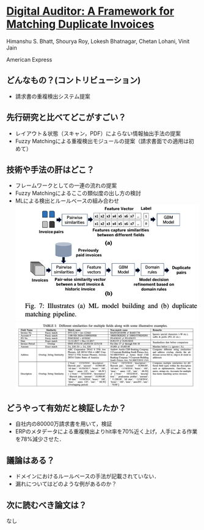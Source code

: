 # [Digital Auditor: A Framework for Matching Duplicate Invoices](None)
Himanshu S. Bhatt, Shourya Roy, Lokesh Bhatnagar, Chetan Lohani, Vinit Jain

American Express

## どんなもの？(コントリビューション)
* 請求書の重複検出システム提案

## 先行研究と比べてどこがすごい？
* レイアウト＆状態（スキャン，PDF）によらない情報抽出手法の提案
* Fuzzy Matchingによる重複検出モジュールの提案（請求書面での適用は初めて）

## 技術や手法の肝はどこ？
* フレームワークとしての一連の流れの提案
* Fuzzy Matchingによるここの類似度の出し方の検討
* MLによる検出とルールベースの組み合わせ
![img1](papers/img/59.1.png)
![img2](papers/img/59.2.png)

## どうやって有効だと検証したか？
* 自社内の80000万請求書を用いて，検証
* ERPのメタデータによる重複検出よりhit率を70%近く上げ，人手による作業を78%減少させた．

## 議論はある？
* ドメインにおけるルールベースの手法が記載されていない．
* 漏れについてはどのような例があるのか？

## 次に読むべき論文は？
なし
